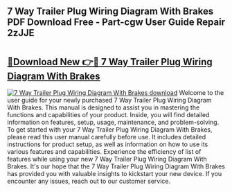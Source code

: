 ## 7 Way Trailer Plug Wiring Diagram With Brakes PDF Download Free - Part-cgw User Guide Repair 2zJJE

# <h2><a href="http://dflk0dz.blite.top/?on=7+Way+Trailer+Plug+Wiring+Diagram+With+Brakes">🔗Download New 👉🔴 7 Way Trailer Plug Wiring Diagram With Brakes</a></h2>

[![7 Way Trailer Plug Wiring Diagram With Brakes download](https://i.imgur.com/lujVjoI.png)](http://dflk0dz.blite.top/?on=7+Way+Trailer+Plug+Wiring+Diagram+With+Brakes)
Welcome to the user guide for your newly purchased 7 Way Trailer Plug Wiring Diagram With Brakes. This manual is designed to assist you in mastering the functions and capabilities of your product. Inside, you will find detailed information on features, setup, usage, maintenance, and problem-solving. To get started with your 7 Way Trailer Plug Wiring Diagram With Brakes, please read this user manual carefully before use. It includes detailed instructions for product setup, as well as information on how to use its various features and capabilities. Experience the efficiency of list of features while using your new 7 Way Trailer Plug Wiring Diagram With Brakes. It's our hope that the 7 Way Trailer Plug Wiring Diagram With Brakes has provided you with valuable insights to kickstart your new device. If you encounter any issues, reach out to our customer service.
